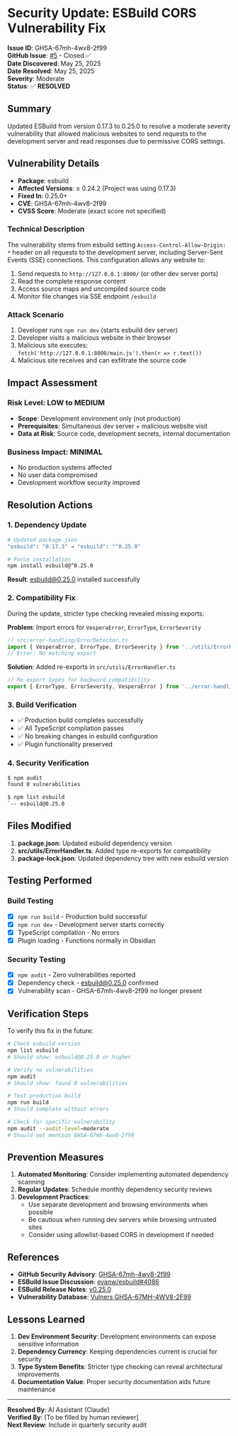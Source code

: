 # Security Update: ESBuild CORS Vulnerability Fix

**Issue ID**: GHSA-67mh-4wv8-2f99  
**GitHub Issue**: [#5](https://github.com/EchoingVesper/Vespera-Scriptorium/issues/5) - Closed ✅  
**Date Discovered**: May 25, 2025  
**Date Resolved**: May 25, 2025  
**Severity**: Moderate  
**Status**: ✅ **RESOLVED**

## Summary

Updated ESBuild from version 0.17.3 to 0.25.0 to resolve a moderate severity vulnerability that allowed malicious websites to send requests to the development server and read responses due to permissive CORS settings.

## Vulnerability Details

- **Package**: esbuild
- **Affected Versions**: ≤ 0.24.2 (Project was using 0.17.3)
- **Fixed In**: 0.25.0+
- **CVE**: GHSA-67mh-4wv8-2f99
- **CVSS Score**: Moderate (exact score not specified)

### Technical Description

The vulnerability stems from esbuild setting `Access-Control-Allow-Origin: *` header on all requests to the development server, including Server-Sent Events (SSE) connections. This configuration allows any website to:

1. Send requests to `http://127.0.0.1:8000/` (or other dev server ports)
2. Read the complete response content
3. Access source maps and uncompiled source code
4. Monitor file changes via SSE endpoint `/esbuild`

### Attack Scenario

1. Developer runs `npm run dev` (starts esbuild dev server)
2. Developer visits a malicious website in their browser
3. Malicious site executes: `fetch('http://127.0.0.1:8000/main.js').then(r => r.text())`
4. Malicious site receives and can exfiltrate the source code

## Impact Assessment

### Risk Level: **LOW to MEDIUM**
- **Scope**: Development environment only (not production)
- **Prerequisites**: Simultaneous dev server + malicious website visit
- **Data at Risk**: Source code, development secrets, internal documentation

### Business Impact: **MINIMAL**
- No production systems affected
- No user data compromised  
- Development workflow security improved
## Resolution Actions

### 1. Dependency Update
```bash
# Updated package.json
"esbuild": "0.17.3" → "esbuild": "^0.25.0"

# Force installation
npm install esbuild@^0.25.0
```

**Result**: esbuild@0.25.0 installed successfully

### 2. Compatibility Fix
During the update, stricter type checking revealed missing exports:

**Problem**: Import errors for `VesperaError`, `ErrorType`, `ErrorSeverity`
```typescript
// src/error-handling/ErrorDetector.ts
import { VesperaError, ErrorType, ErrorSeverity } from '../utils/ErrorHandler';
// Error: No matching export
```

**Solution**: Added re-exports in `src/utils/ErrorHandler.ts`
```typescript
// Re-export types for backward compatibility
export { ErrorType, ErrorSeverity, VesperaError } from '../error-handling/types';
```

### 3. Build Verification
- ✅ Production build completes successfully
- ✅ All TypeScript compilation passes
- ✅ No breaking changes in esbuild configuration
- ✅ Plugin functionality preserved

### 4. Security Verification
```bash
$ npm audit
found 0 vulnerabilities

$ npm list esbuild
`-- esbuild@0.25.0
```

## Files Modified

1. **package.json**: Updated esbuild dependency version
2. **src/utils/ErrorHandler.ts**: Added type re-exports for compatibility
3. **package-lock.json**: Updated dependency tree with new esbuild version

## Testing Performed

### Build Testing
- [x] `npm run build` - Production build successful
- [x] `npm run dev` - Development server starts correctly
- [x] TypeScript compilation - No errors
- [x] Plugin loading - Functions normally in Obsidian

### Security Testing
- [x] `npm audit` - Zero vulnerabilities reported
- [x] Dependency check - esbuild@0.25.0 confirmed
- [x] Vulnerability scan - GHSA-67mh-4wv8-2f99 no longer present
## Verification Steps

To verify this fix in the future:

```bash
# Check esbuild version
npm list esbuild
# Should show: esbuild@0.25.0 or higher

# Verify no vulnerabilities
npm audit
# Should show: found 0 vulnerabilities

# Test production build
npm run build
# Should complete without errors

# Check for specific vulnerability
npm audit --audit-level=moderate
# Should not mention GHSA-67mh-4wv8-2f99
```

## Prevention Measures

1. **Automated Monitoring**: Consider implementing automated dependency scanning
2. **Regular Updates**: Schedule monthly dependency security reviews
3. **Development Practices**: 
   - Use separate development and browsing environments when possible
   - Be cautious when running dev servers while browsing untrusted sites
   - Consider using allowlist-based CORS in development if needed

## References

- **GitHub Security Advisory**: [GHSA-67mh-4wv8-2f99](https://github.com/advisories/GHSA-67mh-4wv8-2f99)
- **ESBuild Issue Discussion**: [evanw/esbuild#4086](https://github.com/evanw/esbuild/issues/4086)
- **ESBuild Release Notes**: [v0.25.0](https://github.com/evanw/esbuild/releases/tag/v0.25.0)
- **Vulnerability Database**: [Vulners GHSA-67MH-4WV8-2F99](https://vulners.com/github/GHSA-67MH-4WV8-2F99)

## Lessons Learned

1. **Dev Environment Security**: Development environments can expose sensitive information
2. **Dependency Currency**: Keeping dependencies current is crucial for security
3. **Type System Benefits**: Stricter type checking can reveal architectural improvements
4. **Documentation Value**: Proper security documentation aids future maintenance

---

**Resolved By**: AI Assistant (Claude)  
**Verified By**: [To be filled by human reviewer]  
**Next Review**: Include in quarterly security audit